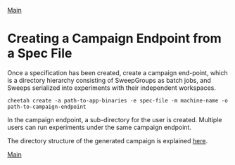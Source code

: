 [Main](../index)

Creating a Campaign Endpoint from a Spec File
=============================================

Once a specification has been created, create a campaign end-point, which is a directory hierarchy consisting of SweepGroups as batch jobs, and Sweeps serialized into experiments with their independent workspaces.

`cheetah create -a path-to-app-binaries -e spec-file -m machine-name -o path-to-campaign-endpoint`

In the campaign endpoint, a sub-directory for the user is created. Multiple users can run experiments under the same campaign endpoint.

The directory structure of the generated campaign is explained [here](campaign-dir).


[Main](../index)

